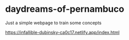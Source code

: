 # daydreams-of-pernambuco
Just a simple webpage to train some concepts

https://infallible-dubinsky-ca0c17.netlify.app/index.html
